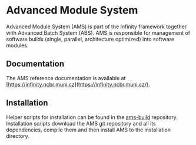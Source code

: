 # Advanced Module System #
Advanced Module System (AMS) is part of the Infinity framework together with Advanced Batch System (ABS). AMS is responsible for management of software builds (single, parallel, architecture optimized) into software modules.

## Documentation ##
The AMS reference documentation is available at [https://infinity.ncbr.muni.cz](https://infinity.ncbr.muni.cz/).

## Installation ##
Helper scripts for installation can be found in the [ams-build](https://github.com/kulhanek/ams-build) repository.
Installation scripts download the AMS git repository and all its dependencies, compile them and then install AMS to the installation directory.


